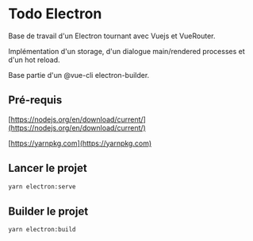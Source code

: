 # Todo Electron

Base de travail d'un Electron tournant avec Vuejs et VueRouter.

Implémentation d'un storage, d'un dialogue main/rendered processes et d'un hot reload.

Base partie d'un @vue-cli electron-builder.

## Pré-requis

[https://nodejs.org/en/download/current/](https://nodejs.org/en/download/current/)

[https://yarnpkg.com](https://yarnpkg.com)

## Lancer le projet

```bash
yarn electron:serve
```

## Builder le projet

```bash
yarn electron:build
```
